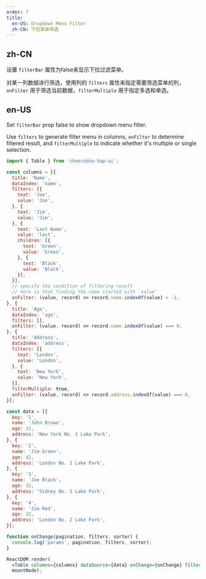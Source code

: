 ```yaml
---
order: 7
title:
  en-US: Dropdown Menu Filter
  zh-CN: 下拉菜单筛选
---
```


## zh-CN

设置 `filterBar` 属性为false来显示下拉过滤菜单。

对某一列数据进行筛选，使用列的 `filters` 属性来指定需要筛选菜单的列，`onFilter` 用于筛选当前数据，`filterMultiple` 用于指定多选和单选。

## en-US

Set `filterBar` prop false to show dropdown menu filter.

Use `filters` to generate filter menu in columns, `onFilter` to determine filtered result, and `filterMultiple` to indicate whether it's multiple or single selection.

````jsx
import { Table } from 'choerodon-hap-ui';

const columns = [{
  title: 'Name',
  dataIndex: 'name',
  filters: [{
    text: 'Joe',
    value: 'Joe',
  }, {
    text: 'Jim',
    value: 'Jim',
  }, {
    text: 'Last Name',
    value: 'last',
    children: [{
      text: 'Green',
      value: 'Green',
    }, {
      text: 'Black',
      value: 'Black',
    }],
  }],
  // specify the condition of filtering result
  // here is that finding the name started with `value`
  onFilter: (value, record) => record.name.indexOf(value) > -1,
}, {
  title: 'Age',
  dataIndex: 'age',
  filters: [],
  onFilter: (value, record) => record.name.indexOf(value) === 0,
}, {
  title: 'Address',
  dataIndex: 'address',
  filters: [{
    text: 'London',
    value: 'London',
  }, {
    text: 'New York',
    value: 'New York',
  }],
  filterMultiple: true,
  onFilter: (value, record) => record.address.indexOf(value) === 0,
}];

const data = [{
  key: '1',
  name: 'John Brown',
  age: 32,
  address: 'New York No. 1 Lake Park',
}, {
  key: '2',
  name: 'Jim Green',
  age: 42,
  address: 'London No. 1 Lake Park',
}, {
  key: '3',
  name: 'Joe Black',
  age: 32,
  address: 'Sidney No. 1 Lake Park',
}, {
  key: '4',
  name: 'Jim Red',
  age: 32,
  address: 'London No. 2 Lake Park',
}];

function onChange(pagination, filters, sorter) {
  console.log('params', pagination, filters, sorter);
}

ReactDOM.render(
  <Table columns={columns} dataSource={data} onChange={onChange} filterBar={false} />,
  mountNode);
````
